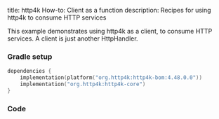 title: http4k How-to: Client as a function
description: Recipes for using http4k to consume HTTP services

This example demonstrates using http4k as a client, to consume HTTP services. A client is just another HttpHandler.

### Gradle setup

```kotlin
dependencies {
    implementation(platform("org.http4k:http4k-bom:4.48.0.0"))
    implementation("org.http4k:http4k-core")
}
```

### Code [<img class="octocat"/>](https://github.com/http4k/http4k/blob/master/src/docs/guide/howto/client_as_a_function/example.kt)

<script src="https://gist-it.appspot.com/https://github.com/http4k/http4k/blob/master/src/docs/guide/howto/client_as_a_function/example.kt"></script>
